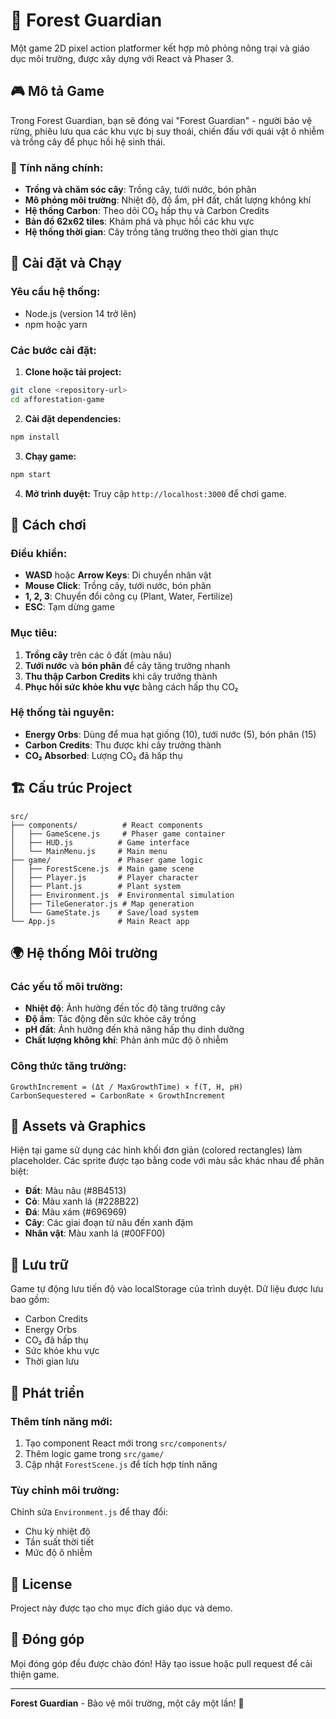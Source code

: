 # 🌲 Forest Guardian

Một game 2D pixel action platformer kết hợp mô phỏng nông trại và giáo dục môi trường, được xây dựng với React và Phaser 3.

## 🎮 Mô tả Game

Trong Forest Guardian, bạn sẽ đóng vai "Forest Guardian" - người bảo vệ rừng, phiêu lưu qua các khu vực bị suy thoái, chiến đấu với quái vật ô nhiễm và trồng cây để phục hồi hệ sinh thái.

### 🌱 Tính năng chính:
- **Trồng và chăm sóc cây**: Trồng cây, tưới nước, bón phân
- **Mô phỏng môi trường**: Nhiệt độ, độ ẩm, pH đất, chất lượng không khí
- **Hệ thống Carbon**: Theo dõi CO₂ hấp thụ và Carbon Credits
- **Bản đồ 62x62 tiles**: Khám phá và phục hồi các khu vực
- **Hệ thống thời gian**: Cây trồng tăng trưởng theo thời gian thực

## 🚀 Cài đặt và Chạy

### Yêu cầu hệ thống:
- Node.js (version 14 trở lên)
- npm hoặc yarn

### Các bước cài đặt:

1. **Clone hoặc tải project:**
```bash
git clone <repository-url>
cd afforestation-game
```

2. **Cài đặt dependencies:**
```bash
npm install
```

3. **Chạy game:**
```bash
npm start
```

4. **Mở trình duyệt:**
Truy cập `http://localhost:3000` để chơi game.

## 🎯 Cách chơi

### Điều khiển:
- **WASD** hoặc **Arrow Keys**: Di chuyển nhân vật
- **Mouse Click**: Trồng cây, tưới nước, bón phân
- **1, 2, 3**: Chuyển đổi công cụ (Plant, Water, Fertilize)
- **ESC**: Tạm dừng game

### Mục tiêu:
1. **Trồng cây** trên các ô đất (màu nâu)
2. **Tưới nước** và **bón phân** để cây tăng trưởng nhanh
3. **Thu thập Carbon Credits** khi cây trưởng thành
4. **Phục hồi sức khỏe khu vực** bằng cách hấp thụ CO₂

### Hệ thống tài nguyên:
- **Energy Orbs**: Dùng để mua hạt giống (10), tưới nước (5), bón phân (15)
- **Carbon Credits**: Thu được khi cây trưởng thành
- **CO₂ Absorbed**: Lượng CO₂ đã hấp thụ

## 🏗️ Cấu trúc Project

```
src/
├── components/          # React components
│   ├── GameScene.js     # Phaser game container
│   ├── HUD.js          # Game interface
│   └── MainMenu.js     # Main menu
├── game/               # Phaser game logic
│   ├── ForestScene.js  # Main game scene
│   ├── Player.js       # Player character
│   ├── Plant.js        # Plant system
│   ├── Environment.js  # Environmental simulation
│   ├── TileGenerator.js # Map generation
│   └── GameState.js    # Save/load system
└── App.js              # Main React app
```

## 🌍 Hệ thống Môi trường

### Các yếu tố môi trường:
- **Nhiệt độ**: Ảnh hưởng đến tốc độ tăng trưởng cây
- **Độ ẩm**: Tác động đến sức khỏe cây trồng
- **pH đất**: Ảnh hưởng đến khả năng hấp thụ dinh dưỡng
- **Chất lượng không khí**: Phản ánh mức độ ô nhiễm

### Công thức tăng trưởng:
```
GrowthIncrement = (Δt / MaxGrowthTime) × f(T, H, pH)
CarbonSequestered = CarbonRate × GrowthIncrement
```

## 🎨 Assets và Graphics

Hiện tại game sử dụng các hình khối đơn giản (colored rectangles) làm placeholder. Các sprite được tạo bằng code với màu sắc khác nhau để phân biệt:
- **Đất**: Màu nâu (#8B4513)
- **Cỏ**: Màu xanh lá (#228B22)
- **Đá**: Màu xám (#696969)
- **Cây**: Các giai đoạn từ nâu đến xanh đậm
- **Nhân vật**: Màu xanh lá (#00FF00)

## 💾 Lưu trữ

Game tự động lưu tiến độ vào localStorage của trình duyệt. Dữ liệu được lưu bao gồm:
- Carbon Credits
- Energy Orbs
- CO₂ đã hấp thụ
- Sức khỏe khu vực
- Thời gian lưu

## 🔧 Phát triển

### Thêm tính năng mới:
1. Tạo component React mới trong `src/components/`
2. Thêm logic game trong `src/game/`
3. Cập nhật `ForestScene.js` để tích hợp tính năng

### Tùy chỉnh môi trường:
Chỉnh sửa `Environment.js` để thay đổi:
- Chu kỳ nhiệt độ
- Tần suất thời tiết
- Mức độ ô nhiễm

## 📝 License

Project này được tạo cho mục đích giáo dục và demo.

## 🤝 Đóng góp

Mọi đóng góp đều được chào đón! Hãy tạo issue hoặc pull request để cải thiện game.

---

**Forest Guardian** - Bảo vệ môi trường, một cây một lần! 🌱 